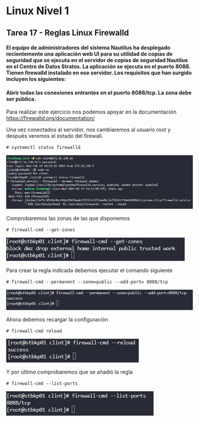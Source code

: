 # Linux Nivel 1

## Tarea 17 - Reglas Linux Firewalld

#### El equipo de administradores del sistema Nautilus ha desplegado recientemente una aplicación web UI para su utilidad de copias de seguridad que se ejecuta en el servidor de copias de seguridad Nautilus en el Centro de Datos Stratos. La aplicación se ejecuta en el puerto 8088. Tienen firewalld instalado en ese servidor. Los requisitos que han surgido incluyen los siguientes:

#### Abrir todas las conexiones entrantes en el puerto 8088/tcp. La zona debe ser pública.

Para realizar este ejercicio nos podemos apoyar en la documentación https://firewalld.org/documentation/

Una vez conectados al servidor, nos cambiaremos al usuario root y después veremos el estado del firewall.

```
# systemctl status firewalld
```

![conectarse por ssh, cambiar a root y ejecutar systemctl](/img/LINUX/LinuxL01/Task17_01_ssh.png)

Comprobaremos las zonas de las que disponemos

```
# firewall-cmd --get-zones
```

![ver zonas del FW](/img/LINUX/LinuxL01/Task17_02_firewallcmd.png)

Para crear la regla indicada debemos ejecutar el comando siguiente

```
# firewall-cmd --permanent --zone=public --add-port= 8088/tcp
```

![añadir regla](/img/LINUX/LinuxL01/Task17_03_firewallcmd.png)

Ahora debemos recargar la configuración

```
# firewall-cmd reload
```

![reiniciar FW](/img/LINUX/LinuxL01/Task17_04_firewallcmd.png)

Y por último comprobaremos que se añadió la regla

```
# firewall-cmd --list-ports
```

![ver puertos](/img/LINUX/LinuxL01/Task17_05.png)

